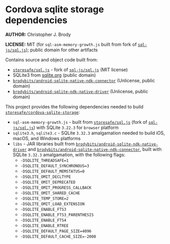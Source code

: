 # Cordova sqlite storage dependencies

**AUTHOR:** Christopher J. Brody

**LICENSE:** MIT (for `sql-asm-memory-growth.js` built from fork of [`sql-js/sql.js`](https://github.com/sql-js/sql.js)); public domain for other artifacts

Contains source and object code built from:
- [`storesafe/sql.js`](https://github.com/storesafe/sql.js) - fork of [`sql-js/sql.js`](https://github.com/sql-js/sql.js) (MIT license)
- SQLite3 from [sqlite.org](http://sqlite.org/) (public domain)
- [`brodybits/android-sqlite-native-ndk-connector`](https://github.com/brodybits/android-sqlite-native-ndk-connector) (Unlicense, public domain)
- [`brodybits/android-sqlite-ndk-native-driver`](https://github.com/brodybits/android-sqlite-ndk-native-driver) (Unlicense, public domain)

This project provides the following dependencies needed to build [`storesafe/cordova-sqlite-storage`](https://github.com/storesafe/cordova-sqlite-storage):
- `sql-asm-memory-growth.js` - built from [`storesafe/sql.js`](https://github.com/storesafe/sql.js) (fork of [`sql-js/sql.js`](https://github.com/sql-js/sql.js)) with SQLite `3.22.3` for `browser` platform
- `sqlite3.h`, `sqlite3.c` - SQLite `3.32.3` amalgamation needed to build iOS, macOS, and Windows platforms
- `libs` - JAR libraries built from [`brodybits/android-sqlite-ndk-native-driver`](https://github.com/brodybits/android-sqlite-ndk-native-driver) and [`brodybits/android-sqlite-native-ndk-connector`](https://github.com/brodybits/android-sqlite-native-ndk-connector), built with SQLite `3.32.3` amalgamation, with the following flags:
  - `-DSQLITE_THREADSAFE=1`
  - `-DSQLITE_DEFAULT_SYNCHRONOUS=3`
  - `-DSQLITE_DEFAULT_MEMSTATUS=0`
  - `-DSQLITE_OMIT_DECLTYPE`
  - `-DSQLITE_OMIT_DEPRECATED`
  - `-DSQLITE_OMIT_PROGRESS_CALLBACK`
  - `-DSQLITE_OMIT_SHARED_CACHE`
  - `-DSQLITE_TEMP_STORE=2`
  - `-DSQLITE_OMIT_LOAD_EXTENSION`
  - `-DSQLITE_ENABLE_FTS3`
  - `-DSQLITE_ENABLE_FTS3_PARENTHESIS`
  - `-DSQLITE_ENABLE_FTS4`
  - `-DSQLITE_ENABLE_RTREE`
  - `-DSQLITE_DEFAULT_PAGE_SIZE=4096`
  - `-DSQLITE_DEFAULT_CACHE_SIZE=-2000`
